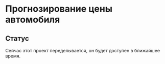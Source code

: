 # Прогнозирование цены автомобиля
## Статус
Сейчас этот проект переделывается, он будет доступен в ближайшее время.
